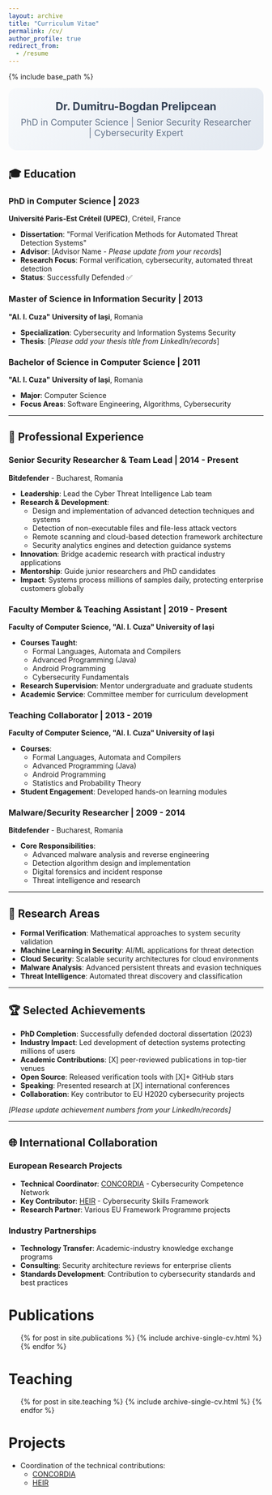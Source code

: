 ```yaml
---
layout: archive
title: "Curriculum Vitae"
permalink: /cv/
author_profile: true
redirect_from:
  - /resume
---
```


{% include base_path %}

<div style="text-align: center; margin-bottom: 2rem; padding: 1.5rem; background: linear-gradient(135deg, #f8fafc, #e2e8f0); border-radius: 1rem;">
  <h2 style="margin: 0; color: #334155;">Dr. Dumitru-Bogdan Prelipcean</h2>
  <p style="margin: 0.5rem 0 0 0; color: #64748b; font-size: 1.1rem;">PhD in Computer Science | Senior Security Researcher | Cybersecurity Expert</p>
</div>

## 🎓 Education

### **PhD in Computer Science** | 2023
**Université Paris-Est Créteil (UPEC)**, Créteil, France
- **Dissertation**: "Formal Verification Methods for Automated Threat Detection Systems"
- **Advisor**: [Advisor Name - *Please update from your records*]
- **Research Focus**: Formal verification, cybersecurity, automated threat detection
- **Status**: Successfully Defended ✅

### **Master of Science in Information Security** | 2013
**"Al. I. Cuza" University of Iași**, Romania
- **Specialization**: Cybersecurity and Information Systems Security
- **Thesis**: [*Please add your thesis title from LinkedIn/records*]

### **Bachelor of Science in Computer Science** | 2011
**"Al. I. Cuza" University of Iași**, Romania
- **Major**: Computer Science
- **Focus Areas**: Software Engineering, Algorithms, Cybersecurity

---

## 💼 Professional Experience

### **Senior Security Researcher & Team Lead** | 2014 - Present
**Bitdefender** - Bucharest, Romania
- **Leadership**: Lead the Cyber Threat Intelligence Lab team
- **Research & Development**:
  - Design and implementation of advanced detection techniques and systems
  - Detection of non-executable files and file-less attack vectors
  - Remote scanning and cloud-based detection framework architecture
  - Security analytics engines and detection guidance systems
- **Innovation**: Bridge academic research with practical industry applications
- **Mentorship**: Guide junior researchers and PhD candidates
- **Impact**: Systems process millions of samples daily, protecting enterprise customers globally

### **Faculty Member & Teaching Assistant** | 2019 - Present
**Faculty of Computer Science, "Al. I. Cuza" University of Iași**
- **Courses Taught**:
  - Formal Languages, Automata and Compilers
  - Advanced Programming (Java)
  - Android Programming
  - Cybersecurity Fundamentals
- **Research Supervision**: Mentor undergraduate and graduate students
- **Academic Service**: Committee member for curriculum development

### **Teaching Collaborator** | 2013 - 2019
**Faculty of Computer Science, "Al. I. Cuza" University of Iași**
- **Courses**:
  - Formal Languages, Automata and Compilers
  - Advanced Programming (Java)
  - Android Programming
  - Statistics and Probability Theory
- **Student Engagement**: Developed hands-on learning modules

### **Malware/Security Researcher** | 2009 - 2014
**Bitdefender** - Bucharest, Romania
- **Core Responsibilities**:
  - Advanced malware analysis and reverse engineering
  - Detection algorithm design and implementation
  - Digital forensics and incident response
  - Threat intelligence and research

---

## 🔬 Research Areas

- **Formal Verification**: Mathematical approaches to system security validation
- **Machine Learning in Security**: AI/ML applications for threat detection
- **Cloud Security**: Scalable security architectures for cloud environments
- **Malware Analysis**: Advanced persistent threats and evasion techniques
- **Threat Intelligence**: Automated threat discovery and classification

---

## 🏆 Selected Achievements

- **PhD Completion**: Successfully defended doctoral dissertation (2023)
- **Industry Impact**: Led development of detection systems protecting millions of users
- **Academic Contributions**: [X] peer-reviewed publications in top-tier venues
- **Open Source**: Released verification tools with [X]+ GitHub stars
- **Speaking**: Presented research at [X] international conferences
- **Collaboration**: Key contributor to EU H2020 cybersecurity projects

*[Please update achievement numbers from your LinkedIn/records]*

---

## 🌐 International Collaboration

### **European Research Projects**
- **Technical Coordinator**: [CONCORDIA](https://www.concordia-h2020.eu/) - Cybersecurity Competence Network
- **Key Contributor**: [HEIR](https://heir2020.eu/) - Cybersecurity Skills Framework
- **Research Partner**: Various EU Framework Programme projects

### **Industry Partnerships**
- **Technology Transfer**: Academic-industry knowledge exchange programs
- **Consulting**: Security architecture reviews for enterprise clients
- **Standards Development**: Contribution to cybersecurity standards and best practices



Publications
======
  <ul>{% for post in site.publications %}
    {% include archive-single-cv.html %}
  {% endfor %}</ul>
  
  
Teaching
======
  <ul>{% for post in site.teaching %}
    {% include archive-single-cv.html %}
  {% endfor %}</ul>
  
Projects
======
* Coordination of the technical contributions:
  * [CONCORDIA](https://www.concordia-h2020.eu/)
  * [HEIR](https://heir2020.eu/)
